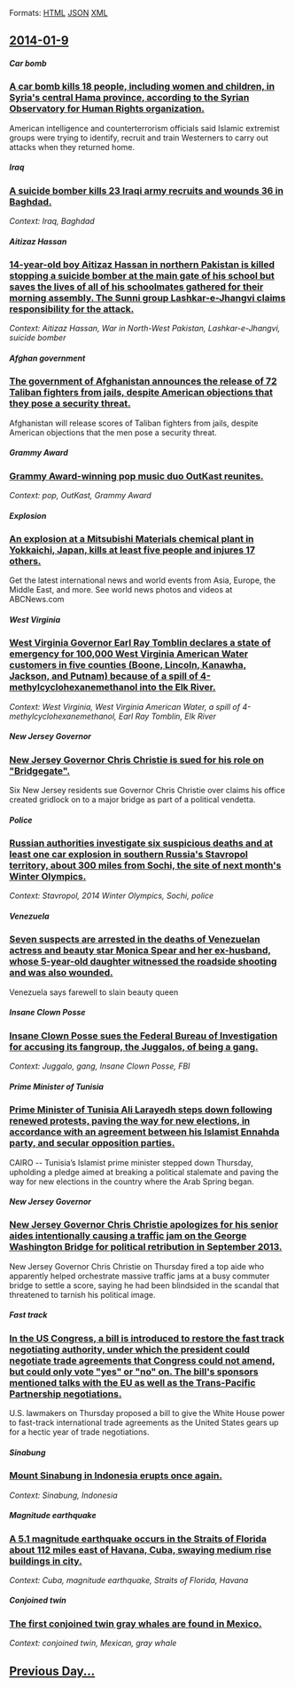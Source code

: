 
Formats: [HTML](2014/01/9/index.html)  [JSON](2014/01/9/index.json)  [XML](2014/01/9/index.xml)  

## [2014-01-9](/news/2014/01/9/index.md)

##### Car bomb
### [A car bomb kills 18 people, including women and children, in Syria's central Hama province, according to the Syrian Observatory for Human Rights organization. ](/news/2014/01/9/a-car-bomb-kills-18-people-including-women-and-children-in-syria-s-central-hama-province-according-to-the-syrian-observatory-for-human-ri.md)
American intelligence and counterterrorism officials said Islamic extremist groups were trying to identify, recruit and train Westerners to carry out attacks when they returned home.

##### Iraq
### [A suicide bomber kills 23 Iraqi army recruits and wounds 36 in Baghdad. ](/news/2014/01/9/a-suicide-bomber-kills-23-iraqi-army-recruits-and-wounds-36-in-baghdad.md)
_Context: Iraq, Baghdad_

##### Aitizaz Hassan
### [14-year-old boy Aitizaz Hassan in northern Pakistan is killed stopping a suicide bomber at the main gate of his school but saves the lives of all of his schoolmates gathered for their morning assembly. The Sunni group Lashkar-e-Jhangvi claims responsibility for the attack. ](/news/2014/01/9/14-year-old-boy-aitizaz-hassan-in-northern-pakistan-is-killed-stopping-a-suicide-bomber-at-the-main-gate-of-his-school-but-saves-the-lives-o.md)
_Context: Aitizaz Hassan, War in North-West Pakistan, Lashkar-e-Jhangvi, suicide bomber_

##### Afghan government
### [The government of Afghanistan announces the release of 72 Taliban fighters from jails, despite American objections that they pose a security threat. ](/news/2014/01/9/the-government-of-afghanistan-announces-the-release-of-72-taliban-fighters-from-jails-despite-american-objections-that-they-pose-a-security.md)
Afghanistan will release scores of Taliban fighters from jails, despite American objections that the men pose a security threat.

##### Grammy Award
### [Grammy Award-winning pop music duo OutKast reunites. ](/news/2014/01/9/grammy-award-winning-pop-music-duo-outkast-reunites.md)
_Context: pop, OutKast, Grammy Award_

##### Explosion
### [An explosion at a Mitsubishi Materials chemical plant in Yokkaichi, Japan, kills at least five people and injures 17 others. ](/news/2014/01/9/an-explosion-at-a-mitsubishi-materials-chemical-plant-in-yokkaichi-japan-kills-at-least-five-people-and-injures-17-others.md)
Get the latest international news and world events from Asia, Europe, the Middle East, and more. See world news photos and videos at ABCNews.com

##### West Virginia
### [West Virginia Governor Earl Ray Tomblin declares a state of emergency for 100,000 West Virginia American Water customers in five counties (Boone, Lincoln, Kanawha, Jackson, and Putnam) because of a spill of 4-methylcyclohexanemethanol into the Elk River. ](/news/2014/01/9/west-virginia-governor-earl-ray-tomblin-declares-a-state-of-emergency-for-100-000-west-virginia-american-water-customers-in-five-counties-b.md)
_Context: West Virginia, West Virginia American Water, a spill of 4-methylcyclohexanemethanol, Earl Ray Tomblin, Elk River_

##### New Jersey Governor
### [New Jersey Governor Chris Christie is sued for his role on "Bridgegate". ](/news/2014/01/9/new-jersey-governor-chris-christie-is-sued-for-his-role-on-bridgegate.md)
Six New Jersey residents sue Governor Chris Christie over claims his office created gridlock on to a major bridge as part of a political vendetta.

##### Police
### [Russian authorities investigate six suspicious deaths and at least one car explosion in southern Russia's Stavropol territory, about 300 miles from Sochi, the site of next month's Winter Olympics. ](/news/2014/01/9/russian-authorities-investigate-six-suspicious-deaths-and-at-least-one-car-explosion-in-southern-russia-s-stavropol-territory-about-300-mil.md)
_Context: Stavropol, 2014 Winter Olympics, Sochi, police_

##### Venezuela
### [Seven suspects are arrested in the deaths of Venezuelan actress and beauty star Monica Spear and her ex-husband, whose 5-year-old daughter witnessed the roadside shooting and was also wounded. ](/news/2014/01/9/seven-suspects-are-arrested-in-the-deaths-of-venezuelan-actress-and-beauty-star-ma3nica-spear-and-her-ex-husband-whose-5-year-old-daughter.md)
Venezuela says farewell to slain beauty queen

##### Insane Clown Posse
### [Insane Clown Posse sues the Federal Bureau of Investigation for accusing its fangroup, the Juggalos, of being a gang. ](/news/2014/01/9/insane-clown-posse-sues-the-federal-bureau-of-investigation-for-accusing-its-fangroup-the-juggalos-of-being-a-gang.md)
_Context: Juggalo, gang, Insane Clown Posse, FBI_

##### Prime Minister of Tunisia
### [Prime Minister of Tunisia Ali Larayedh steps down following renewed protests, paving the way for new elections, in accordance with an agreement between his Islamist Ennahda party, and secular opposition parties. ](/news/2014/01/9/prime-minister-of-tunisia-ali-larayedh-steps-down-following-renewed-protests-paving-the-way-for-new-elections-in-accordance-with-an-agreem.md)
CAIRO -- Tunisia’s Islamist prime minister stepped down Thursday, upholding a pledge aimed at breaking a political stalemate and paving the way for new elections in the country where the Arab Spring began.

##### New Jersey Governor
### [New Jersey Governor Chris Christie apologizes for his senior aides intentionally causing a traffic jam on the George Washington Bridge for political retribution in September 2013. ](/news/2014/01/9/new-jersey-governor-chris-christie-apologizes-for-his-senior-aides-intentionally-causing-a-traffic-jam-on-the-george-washington-bridge-for-p.md)
New Jersey Governor Chris Christie on Thursday fired a top aide who apparently helped orchestrate massive traffic jams at a busy commuter bridge to settle a score, saying he had been blindsided in the scandal that threatened to tarnish his political image.

##### Fast track
### [In the US Congress, a bill is introduced to restore the fast track negotiating authority, under which the president could negotiate trade agreements that Congress could not amend, but could only vote "yes" or "no" on. The bill's sponsors mentioned talks with the EU as well as the Trans-Pacific Partnership negotiations. ](/news/2014/01/9/in-the-us-congress-a-bill-is-introduced-to-restore-the-fast-track-negotiating-authority-under-which-the-president-could-negotiate-trade-ag.md)
U.S. lawmakers on Thursday proposed a bill to give the White House power to fast-track international trade agreements as the United States gears up for a hectic year of trade negotiations.

##### Sinabung
### [Mount Sinabung in Indonesia erupts once again. ](/news/2014/01/9/mount-sinabung-in-indonesia-erupts-once-again.md)
_Context: Sinabung, Indonesia_

##### Magnitude earthquake
### [A 5.1 magnitude earthquake occurs in the Straits of Florida about 112 miles east of Havana, Cuba, swaying medium rise buildings in city. ](/news/2014/01/9/a-5-1-magnitude-earthquake-occurs-in-the-straits-of-florida-about-112-miles-east-of-havana-cuba-swaying-medium-rise-buildings-in-city.md)
_Context: Cuba, magnitude earthquake, Straits of Florida, Havana_

##### Conjoined twin
### [The first conjoined twin gray whales are found in Mexico. ](/news/2014/01/9/the-first-conjoined-twin-gray-whales-are-found-in-mexico.md)
_Context: conjoined twin, Mexican, gray whale_

## [Previous Day...](/news/2014/01/8/index.md)

